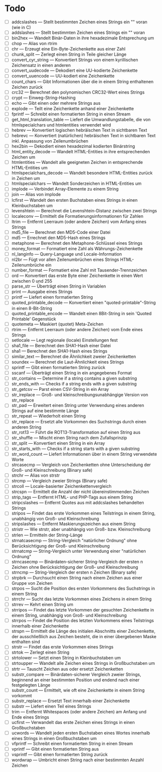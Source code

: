 # Todo
* [ ] addcslashes — Stellt bestimmten Zeichen eines Strings ein "\" voran (wie in C)
* [ ] addslashes — Stellt bestimmten Zeichen eines Strings ein "\" voran
* [ ] bin2hex — Wandelt Binär-Daten in ihre hexadezimale Entsprechung um
* [ ] chop — Alias von rtrim
* [ ] chr — Erzeugt eine Ein-Byte-Zeichenkette aus einer Zahl
* [ ] chunk_split — Zerlegt einen String in Teile gleicher Länge
* [ ] convert_cyr_string — Konvertiert Strings von einem kyrillischen Zeichensatz in einen anderen
* [ ] convert_uudecode — Dekodiert eine UU-kodierte Zeichenkette
* [ ] convert_uuencode — UU-kodiert eine Zeichenkette
* [ ] count_chars — Gibt Informationen über die in einem String enthaltenen Zeichen zurück
* [ ] crc32 — Berechnet den polynomischen CRC32-Wert eines Strings
* [ ] crypt — Einweg-String-Hashing
* [ ] echo — Gibt einen oder mehrere Strings aus
* [ ] explode — Teilt eine Zeichenkette anhand einer Zeichenkette
* [ ] fprintf — Schreibt einen formatierten String in einen Stream
* [ ] get_html_translation_table — Liefert die Umwandlungstabelle, die von htmlspecialchars und htmlentities verwendet wird
* [ ] hebrev — Konvertiert logischen hebräischen Text in sichtbaren Text
* [ ] hebrevc — Konvertiert (natürlichen) hebräischen Text in sichtbaren Text inkl. Anpassung von Zeilenumbrüchen
* [ ] hex2bin — Dekodiert einen hexadezimal kodierten Binärstring
* [ ] html_entity_decode — Wandelt HTML-Entities in ihre entsprechenden Zeichen um
* [ ] htmlentities — Wandelt alle geeigneten Zeichen in entsprechende HTML-Entities um
* [ ] htmlspecialchars_decode — Wandelt besondere HTML-Entities zurück in Zeichen um
* [ ] htmlspecialchars — Wandelt Sonderzeichen in HTML-Entities um
* [ ] implode — Verbindet Array-Elemente zu einem String
* [ ] join — Alias von implode
* [ ] lcfirst — Wandelt den ersten Buchstaben eines Strings in einen Kleinbuchstaben um
* [ ] levenshtein — Berechnet die Levenshtein-Distanz zwischen zwei Strings
* [ ] localeconv — Ermittelt die Formatierungsinformationen für Zahlen
* [ ] ltrim — Entfernt Leerraum (oder andere Zeichen) vom Anfang eines Strings
* [ ] md5_file — Berechnet den MD5-Code einer Datei
* [ ] md5 — Errechnet den MD5-Hash eines Strings
* [ ] metaphone — Berechnet den Metaphone-Schlüssel eines Strings
* [ ] money_format — Formatiert eine Zahl als Währungs-Zeichenkette
* [ ] nl_langinfo — Query-Language und Locale-Information
* [ ] nl2br — Fügt vor allen Zeilenumbrüchen eines Strings HTML-Zeilenumbrüche ein
* [ ] number_format — Formatiert eine Zahl mit Tausender-Trennzeichen
* [ ] ord — Konvertiert das erste Byte einer Zeichenkette in einen Wert zwischen 0 und 255
* [ ] parse_str — Überträgt einen String in Variablen
* [ ] print — Ausgabe eines Strings
* [ ] printf — Liefert einen formatierten String
* [ ] quoted_printable_decode — Konvertiert einen "quoted-printable"-String in einen 8-Bit-String
* [ ] quoted_printable_encode — Wandelt einen 8Bit-String in sein 'Quoted Printable' Gegenstück
* [ ] quotemeta — Maskiert (quotet) Meta-Zeichen
* [ ] rtrim — Entfernt Leerraum (oder andere Zeichen) vom Ende eines Strings
* [ ] setlocale — Legt regionale (locale) Einstellungen fest
* [ ] sha1_file — Berechnet den SHA1-Hash einer Datei
* [ ] sha1 — Berechnet den SHA1-Hash eines Strings
* [ ] similar_text — Berechnet die Ähnlichkeit zweier Zeichenketten
* [ ] soundex — Berechnet die Laut-Ähnlichkeit eines Strings
* [ ] sprintf — Gibt einen formatierten String zurück
* [ ] sscanf — Überträgt einen String in ein angegebenes Format
* [ ] str_contains — Determine if a string contains a given substring
* [ ] str_ends_with — Checks if a string ends with a given substring
* [ ] str_getcsv — Parst einen CSV-String in ein Array
* [ ] str_ireplace — Groß- und kleinschreibungsunabhängige Version von str_replace
* [ ] str_pad — Erweitert einen String unter Verwendung eines anderen Strings auf eine bestimmte Länge
* [ ] str_repeat — Wiederholt einen String
* [ ] str_replace — Ersetzt alle Vorkommen des Suchstrings durch einen anderen String
* [ ] str_rot13 — Führt die ROT13-Transformation auf einen String aus
* [ ] str_shuffle — Mischt einen String nach dem Zufallsprinzip
* [ ] str_split — Konvertiert einen String in ein Array
* [ ] str_starts_with — Checks if a string starts with a given substring
* [ ] str_word_count — Liefert Informationen über in einem String verwendete Worte
* [ ] strcasecmp — Vergleich von Zeichenketten ohne Unterscheidung der Groß- und Kleinschreibung (Binary safe)
* [ ] strchr — Alias von strstr
* [ ] strcmp — Vergleich zweier Strings (Binary safe)
* [ ] strcoll — Locale-basierter Zeichenkettenvergleich
* [ ] strcspn — Ermittelt die Anzahl der nicht übereinstimmenden Zeichen
* [ ] strip_tags — Entfernt HTML- und PHP-Tags aus einem String
* [ ] stripcslashes — Entfernt Quotes aus mit addcslashes behandelten Strings
* [ ] stripos — Findet das erste Vorkommen eines Teilstrings in einem String, unabhängig von Groß- und Kleinschreibung
* [ ] stripslashes — Entfernt Maskierungszeichen aus einem String
* [ ] stristr — Wie strstr, aber unabhängig von Groß- bzw. Kleinschreibung
* [ ] strlen — Ermitteln der String-Länge
* [ ] strnatcasecmp — String-Vergleich "natürlicher Ordnung" ohne Berücksichtigung der Groß- und Kleinschreibung
* [ ] strnatcmp — String-Vergleich unter Verwendung einer "natürlichen Ordnung"
* [ ] strncasecmp — Binärdaten-sicherer String-Vergleich der ersten n Zeichen ohne Berücksichtigung der Groß- und Kleinschreibung
* [ ] strncmp — String-Vergleich der ersten n Zeichen (Binary safe)
* [ ] strpbrk — Durchsucht einen String nach einem Zeichen aus einer Gruppe von Zeichen
* [ ] strpos — Sucht die Position des ersten Vorkommens des Suchstrings in einem String
* [ ] strrchr — Sucht das letzte Vorkommen eines Zeichens in einem String
* [ ] strrev — Kehrt einen String um
* [ ] strripos — Findet das letzte Vorkommen der gesuchten Zeichenkette in einem String, unabhängig von Groß- und Kleinschreibung
* [ ] strrpos — Findet die Position des letzten Vorkommens eines Teilstrings innerhalb einer Zeichenkette
* [ ] strspn — Ermittelt die Länge des initialen Abschnitts einer Zeichenkette, der ausschließlich aus Zeichen besteht, die in einer übergebenen Maske enthalten sind
* [ ] strstr — Findet das erste Vorkommen eines Strings
* [ ] strtok — Zerlegt einen String
* [ ] strtolower — Setzt einen String in Kleinbuchstaben um
* [ ] strtoupper — Wandelt alle Zeichen eines Strings in Großbuchstaben um
* [ ] strtr — Tauscht Zeichen aus oder ersetzt Zeichenketten
* [ ] substr_compare — Binärdaten-sicherer Vergleich zweier Strings, beginnend an einer bestimmten Position und endend nach einer festgelegten Länge
* [ ] substr_count — Ermittelt, wie oft eine Zeichenkette in einem String vorkommt
* [ ] substr_replace — Ersetzt Text innerhalb einer Zeichenkette
* [ ] substr — Liefert einen Teil eines Strings
* [ ] trim — Entfernt Whitespaces (oder andere Zeichen) am Anfang und Ende eines Strings
* [ ] ucfirst — Verwandelt das erste Zeichen eines Strings in einen Großbuchstaben
* [ ] ucwords — Wandelt jeden ersten Buchstaben eines Wortes innerhalb eines Strings in einen Großbuchstaben um
* [ ] vfprintf — Schreibt einen formatierten String in einen Stream
* [ ] vprintf — Gibt einen formatierten String aus
* [ ] vsprintf — Gibt einen formatierten String zurück
* [ ] wordwrap — Umbricht einen String nach einer bestimmten Anzahl Zeichen